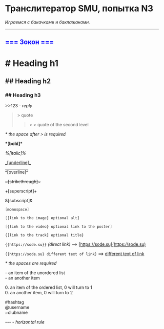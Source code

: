 # Транслитератор SMU, попытка N3
*Играемся с бакачками и баклажанами.*

***

<h2 style="color: blue;"> === Зокон === </h2>


# # Heading h1
## ## Heading h2
### ## Heading h3


\>\>123 - *reply*

> \> quote
>> \> \> quote of the second level

*\* the space after > is required*


**\*[bold]\***

*%[italic]%*

<span style="text-decoration: underline;">\_[underline]\_</span>

<span style="text-decoration: overline;">\^[overline]\^</span>

~~\~[strikethrough]\~~~

<span style="vertical-align: super;">\+[superscript]\+</span>

<span style="vertical-align: super;">\&[subscript]\&</span>

```[monospace]```


`[[link to the image] optional alt]`

`[{link to the video} optional link to the poster]`

`{[link to the track] optional title}`

`{{https://sode.su}}` *(direct link)* ==> [https://sode.su](https://sode.su)

`{{https://sode.su} different text of link}` ==> [different text of link](https://sode.su)

*\* the spaces are required*


\- an item of the unordered list  
\- an another item

0\. an item of the ordered list, 0 will turn to 1  
0\. an another item, 0 will turn to 2


\#hashtag  
@username  
\~clubname  


\-\-\- - *horizontal rule*
